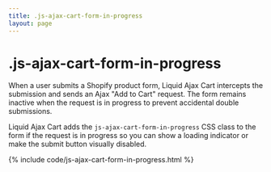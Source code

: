 ```yaml
---
title: .js-ajax-cart-form-in-progress
layout: page
---
```


# .js-ajax-cart-form-in-progress

When a user submits a Shopify product form, Liquid Ajax Cart intercepts the submission and sends an Ajax "Add to Cart" request. The form remains inactive when the request is in progress to prevent accidental double submissions.

Liquid Ajax Cart adds the `js-ajax-cart-form-in-progress` CSS class to the form if the request is in progress so you can show a loading indicator or make the submit button visually disabled.

{% include code/js-ajax-cart-form-in-progress.html %}